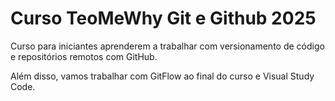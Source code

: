 # Curso TeoMeWhy Git e Github 2025

Curso para iniciantes aprenderem a trabalhar com versionamento de código e repositórios remotos com GitHub.

Além disso, vamos trabalhar com GitFlow ao final do curso e Visual Study Code.
